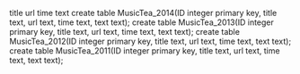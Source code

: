 title
url
time
text
create table MusicTea_2014(ID integer primary key, title text, url text, time text, text text);
create table MusicTea_2013(ID integer primary key, title text, url text, time text, text text);
create table MusicTea_2012(ID integer primary key, title text, url text, time text, text text);
create table MusicTea_2011(ID integer primary key, title text, url text, time text, text text);